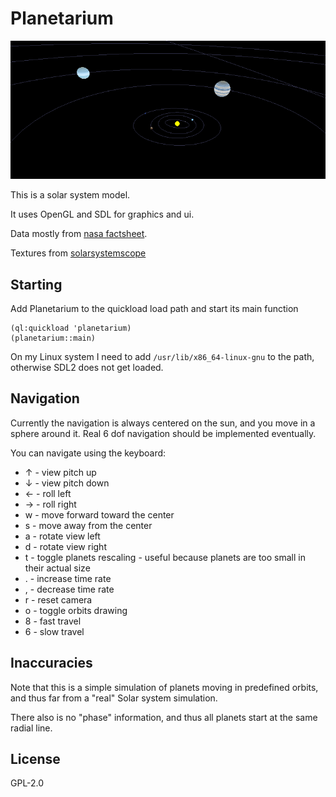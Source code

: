 # Planetarium

![planetarium-screen](planetarium.png)

This is a solar system model.

It uses OpenGL and SDL for graphics and ui.

Data mostly from [nasa factsheet](https://nssdc.gsfc.nasa.gov/planetary/factsheet/).

Textures from [solarsystemscope](https://www.solarsystemscope.com)

## Starting

Add Planetarium to the quickload load path and start its main function

    (ql:quickload 'planetarium)
    (planetarium::main)

On my Linux system I need to add `/usr/lib/x86_64-linux-gnu` to the path, otherwise SDL2 does not get loaded.

## Navigation

Currently the navigation is always centered on the sun, and you move in a sphere around it. Real 6 dof navigation should be implemented eventually.

You can navigate using the keyboard:

* ↑ - view pitch up
* ↓ - view pitch down
* ← - roll left
* → - roll right
* w - move forward toward the center
* s - move away from the center
* a - rotate view left
* d - rotate view right
* t - toggle planets rescaling - useful because planets are too small in their actual size
* . - increase time rate
* , - decrease time rate
* r - reset camera
* o - toggle orbits drawing
* 8 - fast travel
* 6 - slow travel

## Inaccuracies

Note that this is a simple simulation of planets moving in predefined orbits, and thus far from a "real" Solar system simulation.

There also is no "phase" information, and thus all planets start at the same radial line.

## License

GPL-2.0
